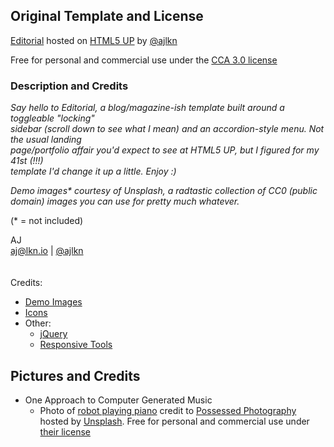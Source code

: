 ## Original Template and License

[Editorial](https://html5up.net/editorial) hosted on [HTML5 UP](https://html5up.net/) by [@ajlkn](https://twitter.com/ajlkn)

Free for personal and commercial use under the [CCA 3.0 license](https://html5up.net/license)

### Description and Credits

_Say hello to Editorial, a blog/magazine-ish template built around a toggleable "locking"  
sidebar (scroll down to see what I mean) and an accordion-style menu. Not the usual landing  
page/portfolio affair you'd expect to see at HTML5 UP, but I figured for my 41st (!!!)  
template I'd change it up a little. Enjoy :)_

_Demo images* courtesy of Unsplash, a radtastic collection of CC0 (public domain) images
you can use for pretty much whatever._

(* = not included)

AJ  
[aj@lkn.io](https://aj.lkn.io/) | [@ajlkn](https://twitter.com/ajlkn)
\
\
\
Credits:
- [Demo Images](https://unsplash.com/)
- [Icons](https://fontawesome.com/)
- Other:
	- [jQuery](https://jquery.com/)
	- [Responsive Tools](https://github.com/ajlkn/responsive-tools)

## Pictures and Credits

- One Approach to Computer Generated Music
	- Photo of [robot playing piano](https://github.com/OmerBaddour/omerbaddour.github.io/blob/master/images/robot_playing_piano.jpg) credit to [Possessed Photography](https://unsplash.com/@possessedphotography?utm_source=unsplash&utm_medium=referral&utm_content=creditCopyText) hosted by [Unsplash](https://unsplash.com/s/photos/robot-music?utm_source=unsplash&utm_medium=referral&utm_content=creditCopyText). Free for personal and commercial use under [their license](https://unsplash.com/license)
